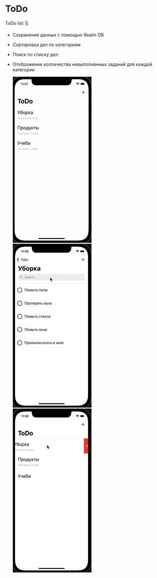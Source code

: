 # ToDo
ToDo list :spiral_notepad:

+ Сохранение данных с помощью Realm DB
+ Сортировка дел по категориям
+ Поиск по списку дел
+ Отображение колличества невыполненных заданий для каждой категории

    <img src="https://raw.githubusercontent.com/phoebeCauld/ToDo/main/ReadmeAssets/todo.png" width="250">
    <img src="https://raw.githubusercontent.com/phoebeCauld/ToDo/main/ReadmeAssets/searching.gif" width="250">
    <img src="https://raw.githubusercontent.com/phoebeCauld/ToDo/main/ReadmeAssets/deleting.gif" width="250">

